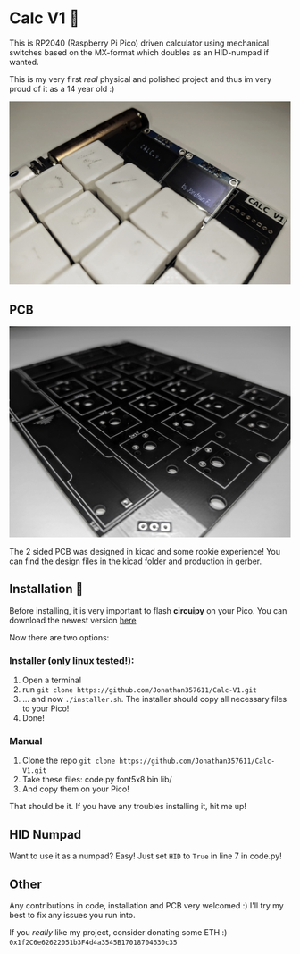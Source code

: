 # Calc V1 🧮

This is RP2040 (Raspberry Pi Pico) driven calculator using mechanical switches based on the MX-format which doubles as an HID-numpad if wanted.

This is my very first *real* physical and polished project and thus im very proud of it as a 14 year old :)


![alt text](./images/img1.jpg)

## PCB

![alt text](./images/img2.jpg)

The 2 sided PCB was designed in kicad and some rookie experience!
You can find the design files in the kicad folder and production in gerber.


## Installation 📀

Before installing, it is very important to flash **circuipy** on your Pico. You can download the newest version [here](https://circuitpython.org/board/raspberry_pi_pico/)

Now there are two options:

### Installer (only linux tested!):
1. Open a terminal
2. run ```git clone https://github.com/Jonathan357611/Calc-V1.git```
3. ... and now ```./installer.sh```. The installer should copy all necessary files to your Pico!
4. Done!

### Manual

1. Clone the repo ```git clone https://github.com/Jonathan357611/Calc-V1.git```
2. Take these files: code.py font5x8.bin lib/
3. And copy them on your Pico!

That should be it. If you have any troubles installing it, hit me up!

## HID Numpad
Want to use it as a numpad? Easy!
Just set ```HID``` to ```True``` in line 7 in code.py!

## Other

Any contributions in code, installation and PCB very welcomed :)
I'll try my best to fix any issues you run into.

If you *really* like my project, consider donating some ETH :)
```0x1f2C6e62622051b3F4d4a3545B17018704630c35```